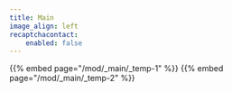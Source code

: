 ```yaml
---
title: Main
image_align: left
recaptchacontact:
    enabled: false
---
```


{{% embed page="/mod/\_main/\_temp-1" %}}
{{% embed page="/mod/\_main/\_temp-2" %}}